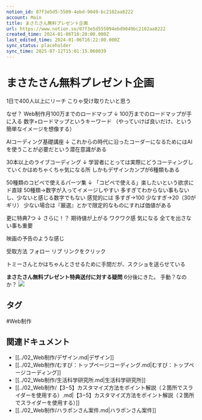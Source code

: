 ```yaml
---
notion_id: 07f3e5d5-5509-4ebd-9049-bc2102aa8222
account: Main
title: まさたさん無料プレゼント企画
url: https://www.notion.so/07f3e5d555094ebd9049bc2102aa8222
created_time: 2024-01-06T10:20:00.000Z
last_edited_time: 2024-01-06T16:22:00.000Z
sync_status: placeholder
sync_time: 2025-07-12T15:01:15.060039
---
```

# まさたさん無料プレゼント企画


1日で400人以上にリーチ
こりゃ受け取りたいと思う

なぜ？
Web制作月100万までのロードマップ
↓
100万までのロードマップが手に入る
数字+ロードマップというキーワード
（やっていけば良いだけ、という簡単なイメージを想像する）


AIコーディング基礎講座
↓
これからの時代に沿ったコーダーになるためにはAIを使うことが必要だという潜在意識がある

30本以上のライブコーディング
↓
学習者にとっては実際にどうコーティングしていくかはめちゃくちゃ気になる所
しかもデザインカンプが6種類もある

50種類のコピペで使えるパーツ集
↓
「コピペで使える」楽したいという欲求にド直球
50種類→数字が入ってイメージしやすい
多すぎてわからない事もないし、少ないと感じる数字でもない
感覚的には
多すぎ→100
少なすぎ→20（30がギリ）
少ない場合は『厳選』とかで限定的なものにすれば価値がある

更に特典7つ
↓
さらに！？
期待値が上がる
ワクワク感
気になる
全てを出さない事も重要

映画の予告のような感じ


受取方法
フォロー
リプ
リンクをクリック

トミーさんとかはちゃんとさせるために手間だが、スクショを送らせている

**まさたさん無料プレゼント特典送付に対する疑問**
6分後にきた。
手動？なのか？
![](https://notiz-production.s3.ap-northeast-1.amazonaws.com/dc9b58f78dc8562ee0ee0fc025d504f9.png)

## タグ

#Web制作 

## 関連ドキュメント

- [[../02_Web制作/デザイン.md|デザイン]]
- [[../02_Web制作/むすび：トップページコーディング.md|むすび：トップページコーディング]]
- [[../02_Web制作/生活科学研究所.md|生活科学研究所]]
- [[../02_Web制作/【3−5】カスタマイズ方法をポイント解説（２箇所でスライダーを使用する）.md|【3−5】カスタマイズ方法をポイント解説（２箇所でスライダーを使用する）]]
- [[../02_Web制作/ハラポンさん案件.md|ハラポンさん案件]]
